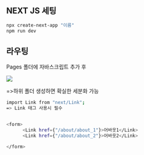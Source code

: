 
## NEXT JS 세팅


```bash
npx create-next-app "이름"
npm run dev
```


## 라우팅 

Pages 폴더에 자바스크립트 추가 후

<img src="https://user-images.githubusercontent.com/52130444/188378063-61ccdf29-197c-4104-a6e6-520b61e2d8b9.png"><img/>

=>하위 폴더 생성하면 확실한 세분화 가능 



```bash
import Link from "next/Link";
=> Link 태그 사용시 필수


<form>
      <Link href={"/about/about_1"}>어바웃1</Link>
      <Link href={"/about/about_2"}>어바웃2</Link>

</form>


```
